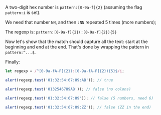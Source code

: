 A two-digit hex number is `pattern:[0-9a-f]{2}` (assuming the flag `pattern:i` is set).

We need that number `NN`, and then `:NN` repeated 5 times (more numbers);

The regexp is: `pattern:[0-9a-f]{2}(:[0-9a-f]{2}){5}`

Now let's show that the match should capture all the text: start at the beginning and end at the end. That's done by wrapping the pattern in `pattern:^...$`.

Finally:

```js run
let regexp = /^[0-9a-fA-F]{2}(:[0-9a-fA-F]{2}){5}$/i;

alert(regexp.test('01:32:54:67:89:AB')); // true

alert(regexp.test('0132546789AB')); // false (no colons)

alert(regexp.test('01:32:54:67:89')); // false (5 numbers, need 6)

alert(regexp.test('01:32:54:67:89:ZZ')); // false (ZZ in the end)
```
